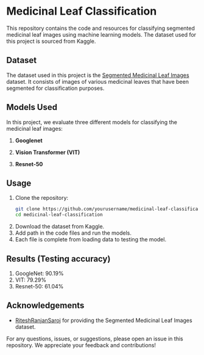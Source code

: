# Medicinal Leaf Classification

This repository contains the code and resources for classifying segmented medicinal leaf images using machine learning models. The dataset used for this project is sourced from Kaggle.

## Dataset

The dataset used in this project is the [Segmented Medicinal Leaf Images](https://www.kaggle.com/datasets/riteshranjansaroj/segmented-medicinal-leaf-images) dataset. It consists of images of various medicinal leaves that have been segmented for classification purposes.

## Models Used

In this project, we evaluate three different models for classifying the medicinal leaf images:

1. **Googlenet**

2. **Vision Transformer (VIT)**

3. **Resnet-50**

## Usage

1. Clone the repository:
   ```bash
   git clone https://github.com/yourusername/medicinal-leaf-classification.git
   cd medicinal-leaf-classification
   ```
2. Download the dataset from Kaggle.
3. Add path in the code files and run the models.
4. Each file is complete from loading data to testing the model.

## Results (Testing accuracy)
1. GoogleNet: 90.19%
2. VIT: 79.29%
3. Resnet-50: 61.04%

## Acknowledgements

- [RiteshRanjanSaroj](https://www.kaggle.com/datasets/riteshranjansaroj/segmented-medicinal-leaf-images/activity) for providing the Segmented Medicinal Leaf Images dataset.

For any questions, issues, or suggestions, please open an issue in this repository. We appreciate your feedback and contributions!


   
